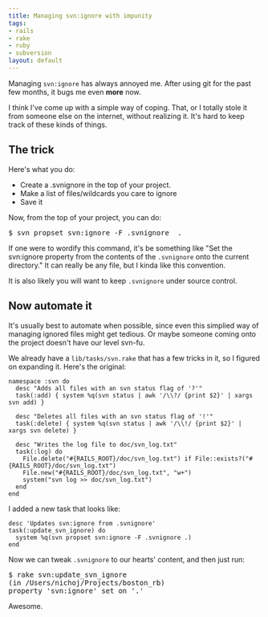 ```yaml
--- 
title: Managing svn:ignore with impunity
tags: 
- rails
- rake
- ruby
- subversion
layout: default
---
```

Managing `svn:ignore` has always annoyed me. After using git for the past few months, it bugs me even __more__ now.

I think I've come up with a simple way of coping. That, or I totally stole it from someone else on the internet, without realizing it. It's hard to keep track of these kinds of things.

## The trick

Here's what you do:

 * Create a .svnignore in the top of your project.
 * Make a list of files/wildcards you care to ignore
 * Save it
 
Now, from the top of your project, you can do:

<pre class="terminal unix"><samp class="prompt shell">$</samp> <kbd class="shell">svn propset svn:ignore -F .svnignore  .</kbd>
</pre>
    
If one were to wordify this command, it's be something like "Set the svn:ignore property from the contents of the `.svnignore` onto the current directory." It can really be any file, but I kinda like this convention.

It is also likely you will want to keep `.svnignore` under source control.

## Now automate it

It's usually best to automate when possible, since even this simplied way of managing ignored files might get tedious. Or maybe someone coming onto the project doesn't have our level svn-fu.

We already have a `lib/tasks/svn.rake` that has a few tricks in it, so I figured on expanding it. Here's the original:

<pre><code class="ruby">namespace :svn do
  desc "Adds all files with an svn status flag of '?'"
  task(:add) { system %q(svn status | awk '/\\?/ {print $2}' | xargs svn add) }
  
  desc "Deletes all files with an svn status flag of '!'"
  task(:delete) { system %q(svn status | awk '/\\!/ {print $2}' | xargs svn delete) }
  
  desc "Writes the log file to doc/svn_log.txt"
  task(:log) do
    File.delete("#{RAILS_ROOT}/doc/svn_log.txt") if File::exists?("#{RAILS_ROOT}/doc/svn_log.txt")
    File.new("#{RAILS_ROOT}/doc/svn_log.txt", "w+")
    system("svn log >> doc/svn_log.txt")
  end
end</code></pre>

I added a new task that looks like:

<pre><code class="ruby">desc 'Updates svn:ignore from .svnignore'
task(:update_svn_ignore) do
  system %q(svn propset svn:ignore -F .svnignore .)
end</code></pre>

Now we can tweak `.svnignore` to our hearts' content, and then just run:

<pre class="terminal unix"><samp class="prompt shell">$</samp> <kbd class="shell">rake svn:update_svn_ignore</kbd>
<samp>(in /Users/nichoj/Projects/boston_rb)
property 'svn:ignore' set on '.'</samp>
</pre>
    
Awesome.
